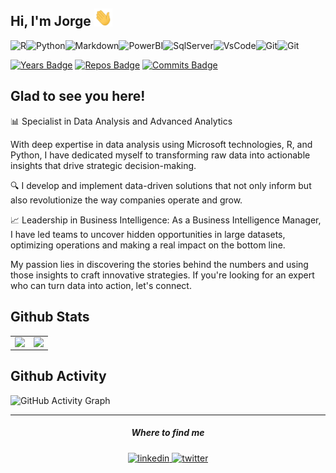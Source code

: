 ## Hi, I'm Jorge <img src="https://github.com/jorgehsaavedra/jorgehsaavedra/blob/main/assets/Hi.gif" width="29">
<img alt="R" src="https://img.shields.io/badge/r-%23276DC3.svg?style=for-the-badge&logo=r&logoColor=white"/><img alt="Python" src="https://img.shields.io/badge/python-%2314354C.svg?style=for-the-badge&logo=python&logoColor=white"/><img alt="Markdown" src="https://img.shields.io/badge/markdown-%23000000.svg?style=for-the-badge&logo=markdown&logoColor=white"/><img alt="PowerBI" src="https://img.shields.io/badge/PowerBI-F2C811?style=for-the-badge&logo=Power%20BI&logoColor=white"/><img alt="SqlServer" src="https://img.shields.io/badge/Microsoft_SQL_Server-CC2927?style=for-the-badge&logo=microsoft-sql-server&logoColor=white"/><img alt="VsCode" src="https://img.shields.io/badge/Visual_Studio_Code-0078D4?style=for-the-badge&logo=visual%20studio%20code&logoColor=white"/><img alt="Git" src="https://img.shields.io/badge/Git-F05032?style=for-the-badge&logo=git&logoColor=white"/><img alt="Git" src="https://img.shields.io/badge/Docker-2CA5E0?style=for-the-badge&logo=docker&logoColor=white"/>

[![Years Badge](https://badges.pufler.dev/years/jorgehsaavedra)](https://badges.pufler.dev) [![Repos Badge](https://badges.pufler.dev/repos/jorgehsaavedra)](https://badges.pufler.dev) [![Commits Badge](https://badges.pufler.dev/commits/monthly/jorgehsaavedra)](https://badges.pufler.dev)

## Glad to see you here! 
📊 Specialist in Data Analysis and Advanced Analytics

With deep expertise in data analysis using Microsoft technologies, R, and Python, I have dedicated myself to transforming raw data into actionable insights that drive strategic decision-making.

🔍 I develop and implement data-driven solutions that not only inform but also revolutionize the way companies operate and grow.

📈 Leadership in Business Intelligence: As a Business Intelligence Manager, I have led teams to uncover hidden opportunities in large datasets, optimizing operations and making a real impact on the bottom line.

My passion lies in discovering the stories behind the numbers and using those insights to craft innovative strategies. If you're looking for an expert who can turn data into action, let's connect.

## Github Stats  
<table><tr><td valign="top" width="50%">

<img src="https://github-readme-stats.vercel.app/api?username=jorgehsaavedra&show_icons=true&count_private=true&hide_border=true" align="left" style="width: 100%" />
</td><td valign="top" width="50%">
<img src="https://github-readme-streak-stats.herokuapp.com/?user=jorgehsaavedra&hide_border=true" align="left" style="width: 100%" />
</td></tr></table>   

## Github Activity  
![GitHub Activity Graph](https://activity-graph.herokuapp.com/graph?username=jorgehsaavedra&bg_color=ffffff&color=708090&line=4078c0&point=4078c0&area=true&hide_border=false)  

------------
<div align="center">
<h5>Where to find me</h5>
<a href="https://www.linkedin.com/in/jorgesaavedragomez/" target="_blank">
<img src=https://img.shields.io/badge/linkedin-%231E77B5.svg?&style=for-the-badge&logo=linkedin&logoColor=white alt=linkedin style="margin-bottom: 5px;" />
</a>
<a href="https://twitter.com/jhsaavedra" target="_blank">
<img src=https://img.shields.io/badge/twitter-%2300acee.svg?&style=for-the-badge&logo=twitter&logoColor=white alt=twitter style="margin-bottom: 5px;" />
</a>  
</div>  
